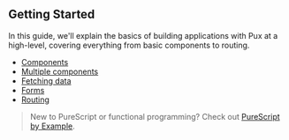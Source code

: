 ## Getting Started

In this guide, we'll explain the basics of building applications with Pux at a
high-level, covering everything from basic components to routing.

- [Components](/components.md)
- [Multiple components](/multiple-components.md)
- [Fetching data](/fetching-data.md)
- [Forms](/form-data.md)
- [Routing](/routing.md)

> New to PureScript or functional programming? Check out
> [PureScript by Example](https://leanpub.com/purescript/read).
